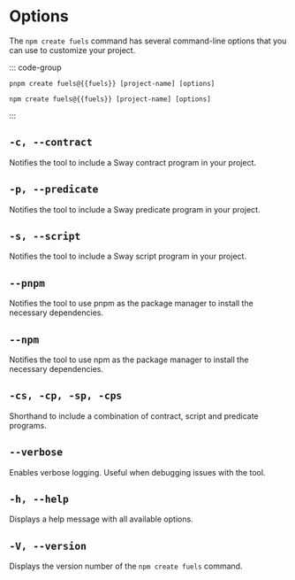 <script setup>
  import { data } from '../../versions.data'
  const { fuels } = data
</script>

# Options

The `npm create fuels` command has several command-line options that you can use to customize your project.

::: code-group

```sh-vue [pnpm]
pnpm create fuels@{{fuels}} [project-name] [options]
```

```sh-vue [npm]
npm create fuels@{{fuels}} [project-name] [options]
```

:::

## `-c, --contract`

Notifies the tool to include a Sway contract program in your project.

## `-p, --predicate`

Notifies the tool to include a Sway predicate program in your project.

## `-s, --script`

Notifies the tool to include a Sway script program in your project.

## `--pnpm`

Notifies the tool to use pnpm as the package manager to install the necessary dependencies.

## `--npm`

Notifies the tool to use npm as the package manager to install the necessary dependencies.

## `-cs, -cp, -sp, -cps`

Shorthand to include a combination of contract, script and predicate programs.

## `--verbose`

Enables verbose logging. Useful when debugging issues with the tool.

## `-h, --help`

Displays a help message with all available options.

## `-V, --version`

Displays the version number of the `npm create fuels` command.
